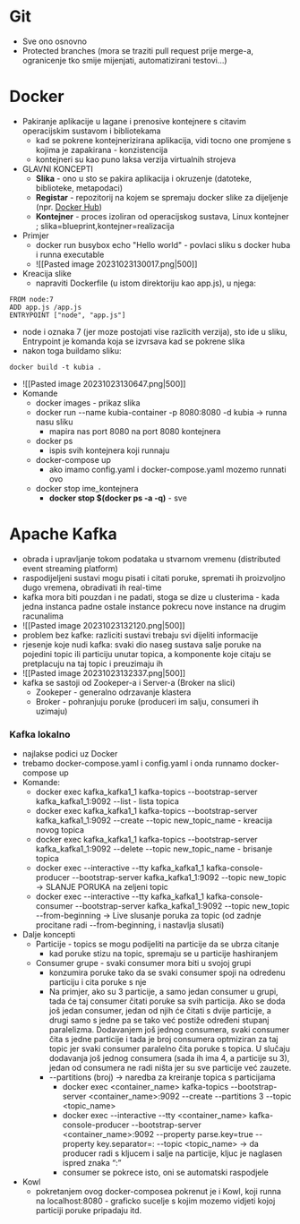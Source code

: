 # Git
- Sve ono osnovno
- Protected branches (mora se traziti pull request prije merge-a, ogranicenje tko smije mijenjati, automatizirani testovi...)


# Docker
- Pakiranje aplikacije u lagane i prenosive kontejnere s citavim operacijskim sustavom i bibliotekama
	- kad se pokrene kontejnerizirana aplikacija, vidi tocno one promjene s kojima je zapakirana - konzistencija
	- kontejneri su kao puno laksa verzija virtualnih strojeva
- GLAVNI KONCEPTI
	- **Slika** - ono u sto se pakira aplikacija i okruzenje (datoteke, biblioteke, metapodaci)
	- **Registar** - repozitorij na kojem se spremaju docker slike za dijeljenje (npr. [Docker Hub](https://hub.docker.com/))
	- **Kontejner** - proces izoliran od operacijskog sustava, Linux kontejner ; slika=blueprint,kontejner=realizacija
- Primjer
	- docker run busybox echo "Hello world" - povlaci sliku s docker huba i runna executable
	- ![[Pasted image 20231023130017.png|500]] 
- Kreacija slike
	- napraviti Dockerfile (u istom direktoriju kao app.js), u njega:
``` 
FROM node:7 
ADD app.js /app.js
ENTRYPOINT ["node", "app.js"]
```
- node i oznaka 7 (jer moze postojati vise razlicith verzija), sto ide u sliku, Entrypoint je komanda koja se izvrsava kad se pokrene slika
- nakon toga buildamo sliku:
```
docker build -t kubia .
```
- ![[Pasted image 20231023130647.png|500]]
- Komande
	- docker images - prikaz slika
	- docker run --name kubia-container -p 8080:8080 -d kubia -> runna nasu sliku
		- mapira nas port 8080 na port 8080 kontejnera
	- docker ps
		- ispis svih kontejnera koji runnaju
	- docker-compose up
		- ako imamo config.yaml i docker-compose.yaml mozemo runnati ovo
	- docker stop ime_kontejnera
		- **docker stop $(docker ps -a -q)** - sve



# Apache Kafka
- obrada i upravljanje tokom podataka u stvarnom vremenu (distributed event streaming platform)
- raspodijeljeni sustavi mogu pisati i citati poruke, spremati ih proizvoljno dugo vremena, obradivati ih real-time
- kafka mora biti pouzdan i ne padati, stoga se dize u clusterima - kada jedna instanca padne ostale instance pokrecu nove instance na drugim racunalima
- ![[Pasted image 20231023132120.png|500]] 
- problem bez kafke: razliciti sustavi trebaju svi dijeliti informacije
- rjesenje koje nudi kafka: svaki dio naseg sustava salje poruke na pojedini topic ili particiju unutar topica, a komponente koje citaju se pretplacuju na taj topic i preuzimaju ih
- ![[Pasted image 20231023132337.png|500]] 
- kafka se sastoji od Zookeper-a i Server-a (Broker na slici)
	- Zookeper - generalno odrzavanje klastera 
	- Broker - pohranjuju poruke (produceri im salju, consumeri ih uzimaju)
### Kafka lokalno
- najlakse podici uz Docker
- trebamo docker-compose.yaml i config.yaml i onda runnamo docker-compose up
- Komande:
	- docker exec kafka_kafka1_1 kafka-topics --bootstrap-server kafka_kafka1_1:9092 --list - lista topica
	- docker exec kafka_kafka1_1 kafka-topics --bootstrap-server kafka_kafka1_1:9092 --create --topic new_topic_name - kreacija novog topica
	- docker exec kafka_kafka1_1 kafka-topics --bootstrap-server kafka_kafka1_1:9092 --delete --topic new_topic_name - brisanje topica
	- docker exec --interactive --tty kafka_kafka1_1 kafka-console-producer --bootstrap-server kafka_kafka1_1:9092 --topic new_topic -> SLANJE PORUKA na zeljeni topic
	- docker exec --interactive --tty kafka_kafka1_1 kafka-console-consumer --bootstrap-server kafka_kafka1_1:9092 --topic new_topic --from-beginning -> Live slusanje poruka za topic (od zadnje procitane radi --from-beginning, i nastavlja slusati)
- Dalje koncepti
	- Particije - topics se mogu podijeliti na particije da se ubrza citanje
		- kad poruke stizu na topic, spremaju se u particije hashiranjem
	- Consumer grupe - svaki consumer mora biti u svojoj grupi 
		- konzumira poruke tako da se svaki consumer spoji na odredenu particiju i cita poruke s nje
		- Na primjer, ako su 3 particije, a samo jedan consumer u grupi, tada će taj consumer čitati poruke sa svih particija. Ako se doda još jedan consumer, jedan od njih će čitati s dvije particije, a drugi samo s jedne pa se tako već postiže određeni stupanj paralelizma. Dodavanjem još jednog consumera, svaki consumer čita s jedne particije i tada je broj consumera optmiziran za taj topic jer svaki consumer paralelno čita poruke s topica. U slučaju dodavanja još jednog consumera (sada ih ima 4, a particije su 3), jedan od consumera ne radi ništa jer su sve particije već zauzete.
		- --partitions (broj) -> naredba za kreiranje topica s particijama
			- docker exec <container_name> kafka-topics --bootstrap-server <container_name>:9092 --create --partitions 3 --topic <topic_name>
			- docker exec --interactive --tty <container_name> kafka-console-producer --bootstrap-server  <container_name>:9092 --property parse.key=true --property key.separator=: --topic <topic_name> -> da producer radi s kljucem i salje na particije, kljuc je naglasen ispred znaka “:”
			- consumer se pokrece isto, oni se automatski raspodjele
- Kowl
	- pokretanjem ovog docker-composea pokrenut je i Kowl, koji runna na localhost:8080 - graficko sucelje s kojim mozemo vidjeti kojoj particiji poruke pripadaju itd.